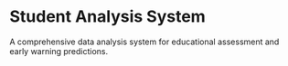 # Student Analysis System

A comprehensive data analysis system for educational assessment and early warning predictions.